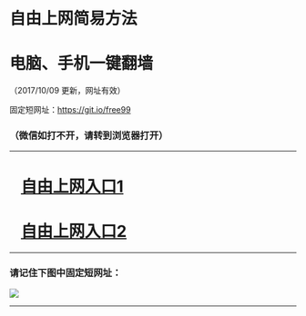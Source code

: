 ﻿# 自由上网简易方法

# 电脑、手机一键翻墙

（2017/10/09 更新，网址有效）

固定短网址：https://git.io/free99

### （微信如打不开，请转到浏览器打开）


***





# &nbsp;&nbsp; <a href="http://ft267633006.fwq-tz-1001.info/fwqtz01.html?t=10090017972 " target="_blank">自由上网入口1</a>
# &nbsp;&nbsp; <a href="http://ft1155132488.fwq-tz-1002.info/fwqtz02.html?t=100900117079 " target="_blank">自由上网入口2</a>
***

### 请记住下图中固定短网址：

<img src="https://s3-us-west-2.amazonaws.com/fwq-1001/yjfq-20170905okok.png" /> 


***

